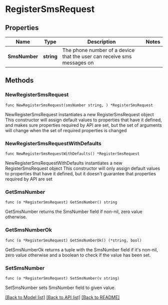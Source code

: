 # RegisterSmsRequest

## Properties

Name | Type | Description | Notes
------------ | ------------- | ------------- | -------------
**SmsNumber** | **string** | The phone number of a device that the user can receive sms messages on  | 

## Methods

### NewRegisterSmsRequest

`func NewRegisterSmsRequest(smsNumber string, ) *RegisterSmsRequest`

NewRegisterSmsRequest instantiates a new RegisterSmsRequest object
This constructor will assign default values to properties that have it defined,
and makes sure properties required by API are set, but the set of arguments
will change when the set of required properties is changed

### NewRegisterSmsRequestWithDefaults

`func NewRegisterSmsRequestWithDefaults() *RegisterSmsRequest`

NewRegisterSmsRequestWithDefaults instantiates a new RegisterSmsRequest object
This constructor will only assign default values to properties that have it defined,
but it doesn't guarantee that properties required by API are set

### GetSmsNumber

`func (o *RegisterSmsRequest) GetSmsNumber() string`

GetSmsNumber returns the SmsNumber field if non-nil, zero value otherwise.

### GetSmsNumberOk

`func (o *RegisterSmsRequest) GetSmsNumberOk() (*string, bool)`

GetSmsNumberOk returns a tuple with the SmsNumber field if it's non-nil, zero value otherwise
and a boolean to check if the value has been set.

### SetSmsNumber

`func (o *RegisterSmsRequest) SetSmsNumber(v string)`

SetSmsNumber sets SmsNumber field to given value.



[[Back to Model list]](../README.md#documentation-for-models) [[Back to API list]](../README.md#documentation-for-api-endpoints) [[Back to README]](../README.md)


